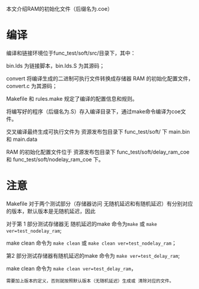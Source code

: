 本文介绍RAM的初始化文件（后缀名为.coe）

# 编译

编译和链接环境位于func\_test/soft/src/目录下，其中：

bin.lds 为链接脚本，bin.lds.S 为其源码；

convert 将编译生成的二进制可执行文件转换成存储器 RAM 的初始化配置文件，convert.c 为其源码；

Makefile 和 rules.make 规定了编译的配置信息和规则。

将编写好的程序（后缀名为.S）存入编译目录下，通过make命令编译为coe文件。

交叉编译最终生成可执行文件为 资源发布包目录下 func\_test/soft/ 下 main.bin 和 main.data

RAM 的初始化配置文件位于 资源发布包目录下 func\_test/soft/delay\_ram\_coe 和 func\_test/soft/nodelay\_ram\_coe 下。

# 注意

Makefile 对于两个测试部分（存储器访问 无随机延迟和有随机延迟）有分别对应的版本，默认版本是无随机延迟，因此

对于第 1 部分测试存储器无 随机延迟的make 命令为`make` 或  `make ver=test_nodelay_ram`;

make clean 命令为 `make clean` 或   `make clean ver=test_nodelay_ram`；

第2 部分测试存储器有随机延迟的make 命令为 `make ver=test_delay_ram`;

make clean 命令为 `make clean ver=test_delay_ram`，

```
需要加上版本的定义，否则就按照默认版本（无随机延迟）生成或 清除对应的文件。
```



